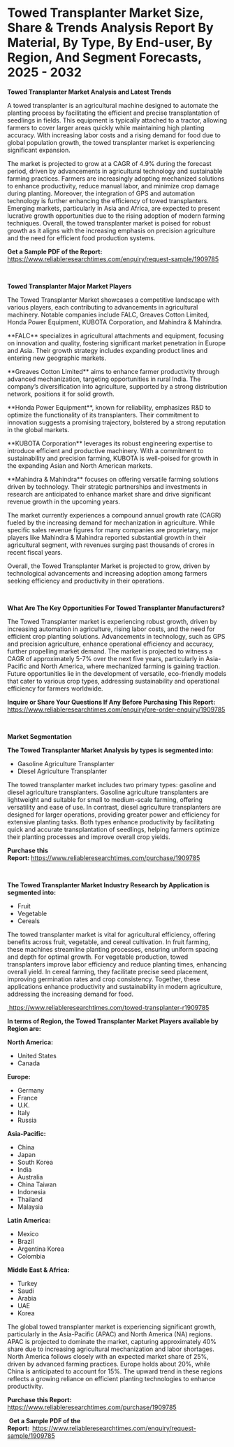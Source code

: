 <p><h1>Towed Transplanter Market Size, Share & Trends Analysis Report By Material, By Type, By End-user, By Region, And Segment Forecasts, 2025 - 2032</h1></p><p><strong>Towed Transplanter Market Analysis and Latest Trends</strong></p>
<p><p>A towed transplanter is an agricultural machine designed to automate the planting process by facilitating the efficient and precise transplantation of seedlings in fields. This equipment is typically attached to a tractor, allowing farmers to cover larger areas quickly while maintaining high planting accuracy. With increasing labor costs and a rising demand for food due to global population growth, the towed transplanter market is experiencing significant expansion.</p><p>The market is projected to grow at a CAGR of 4.9% during the forecast period, driven by advancements in agricultural technology and sustainable farming practices. Farmers are increasingly adopting mechanized solutions to enhance productivity, reduce manual labor, and minimize crop damage during planting. Moreover, the integration of GPS and automation technology is further enhancing the efficiency of towed transplanters. Emerging markets, particularly in Asia and Africa, are expected to present lucrative growth opportunities due to the rising adoption of modern farming techniques. Overall, the towed transplanter market is poised for robust growth as it aligns with the increasing emphasis on precision agriculture and the need for efficient food production systems.</p></p>
<p><strong>Get a Sample PDF of the Report:&nbsp;</strong> <a href="https://www.reliableresearchtimes.com/enquiry/request-sample/1909785?utm_campaign=3326&utm_medium=2&utm_source=Github&utm_content=ia&utm_term=12042025&utm_id=towed-transplanter">https://www.reliableresearchtimes.com/enquiry/request-sample/1909785</a></p>
<p>&nbsp;</p>
<p><strong>Towed Transplanter Major Market Players</strong></p>
<p><p>The Towed Transplanter Market showcases a competitive landscape with various players, each contributing to advancements in agricultural machinery. Notable companies include FALC, Greaves Cotton Limited, Honda Power Equipment, KUBOTA Corporation, and Mahindra & Mahindra.</p><p>**FALC** specializes in agricultural attachments and equipment, focusing on innovation and quality, fostering significant market penetration in Europe and Asia. Their growth strategy includes expanding product lines and entering new geographic markets.</p><p>**Greaves Cotton Limited** aims to enhance farmer productivity through advanced mechanization, targeting opportunities in rural India. The company’s diversification into agriculture, supported by a strong distribution network, positions it for solid growth.</p><p>**Honda Power Equipment**, known for reliability, emphasizes R&D to optimize the functionality of its transplanters. Their commitment to innovation suggests a promising trajectory, bolstered by a strong reputation in the global markets.</p><p>**KUBOTA Corporation** leverages its robust engineering expertise to introduce efficient and productive machinery. With a commitment to sustainability and precision farming, KUBOTA is well-poised for growth in the expanding Asian and North American markets.</p><p>**Mahindra & Mahindra** focuses on offering versatile farming solutions driven by technology. Their strategic partnerships and investments in research are anticipated to enhance market share and drive significant revenue growth in the upcoming years.</p><p>The market currently experiences a compound annual growth rate (CAGR) fueled by the increasing demand for mechanization in agriculture. While specific sales revenue figures for many companies are proprietary, major players like Mahindra & Mahindra reported substantial growth in their agricultural segment, with revenues surging past thousands of crores in recent fiscal years.</p><p>Overall, the Towed Transplanter Market is projected to grow, driven by technological advancements and increasing adoption among farmers seeking efficiency and productivity in their operations.</p></p>
<p>&nbsp;</p>
<p><strong>What Are The Key Opportunities For Towed Transplanter Manufacturers?</strong></p>
<p><p>The Towed Transplanter market is experiencing robust growth, driven by increasing automation in agriculture, rising labor costs, and the need for efficient crop planting solutions. Advancements in technology, such as GPS and precision agriculture, enhance operational efficiency and accuracy, further propelling market demand. The market is projected to witness a CAGR of approximately 5-7% over the next five years, particularly in Asia-Pacific and North America, where mechanized farming is gaining traction. Future opportunities lie in the development of versatile, eco-friendly models that cater to various crop types, addressing sustainability and operational efficiency for farmers worldwide.</p></p>
<p><strong>Inquire or Share Your Questions If Any Before Purchasing This Report:</strong> <a href="https://www.reliableresearchtimes.com/enquiry/pre-order-enquiry/1909785?utm_campaign=3326&utm_medium=2&utm_source=Github&utm_content=ia&utm_term=12042025&utm_id=towed-transplanter">https://www.reliableresearchtimes.com/enquiry/pre-order-enquiry/1909785</a></p>
<p>&nbsp;</p>
<p><strong>Market Segmentation</strong></p>
<p><strong>The Towed Transplanter Market Analysis by types is segmented into:</strong></p>
<p><ul><li>Gasoline Agriculture Transplanter</li><li>Diesel Agriculture Transplanter</li></ul></p>
<p><p>The towed transplanter market includes two primary types: gasoline and diesel agriculture transplanters. Gasoline agriculture transplanters are lightweight and suitable for small to medium-scale farming, offering versatility and ease of use. In contrast, diesel agriculture transplanters are designed for larger operations, providing greater power and efficiency for extensive planting tasks. Both types enhance productivity by facilitating quick and accurate transplantation of seedlings, helping farmers optimize their planting processes and improve overall crop yields.</p></p>
<p><strong>Purchase this Report:&nbsp;</strong><a href="https://www.reliableresearchtimes.com/purchase/1909785?utm_campaign=3326&utm_medium=2&utm_source=Github&utm_content=ia&utm_term=12042025&utm_id=towed-transplanter">https://www.reliableresearchtimes.com/purchase/1909785</a></p>
<p>&nbsp;</p>
<p><strong>The Towed Transplanter Market Industry Research by Application is segmented into:</strong></p>
<p><ul><li>Fruit</li><li>Vegetable</li><li>Cereals</li></ul></p>
<p><p>The towed transplanter market is vital for agricultural efficiency, offering benefits across fruit, vegetable, and cereal cultivation. In fruit farming, these machines streamline planting processes, ensuring uniform spacing and depth for optimal growth. For vegetable production, towed transplanters improve labor efficiency and reduce planting times, enhancing overall yield. In cereal farming, they facilitate precise seed placement, improving germination rates and crop consistency. Together, these applications enhance productivity and sustainability in modern agriculture, addressing the increasing demand for food.</p></p>
<p><a href="https://www.reliableresearchtimes.com/towed-transplanter-r1909785?utm_campaign=3326&utm_medium=2&utm_source=Github&utm_content=ia&utm_term=12042025&utm_id=towed-transplanter">&nbsp;https://www.reliableresearchtimes.com/towed-transplanter-r1909785</a></p>
<p><strong>In terms of Region, the Towed Transplanter Market Players available by Region are:</strong></p>
<p>
    <p> <strong> North America: </strong>
        <ul>
            <li>United States</li>
            <li>Canada</li>
        </ul>
        </p> 
    <p> <strong> Europe: </strong>
        <ul>
            <li>Germany</li>
            <li>France</li>
            <li>U.K.</li>
            <li>Italy</li>
            <li>Russia</li>
        </ul>
        </p> 
    <p> <strong> Asia-Pacific: </strong>
        <ul>
            <li>China</li>
            <li>Japan</li>
            <li>South Korea</li>
            <li>India</li>
            <li>Australia</li>
            <li>China Taiwan</li>
            <li>Indonesia</li>
            <li>Thailand</li>
            <li>Malaysia</li>
        </ul>
        </p> 
    <p> <strong> Latin America: </strong>
        <ul>
            <li>Mexico</li>
            <li>Brazil</li>
            <li>Argentina Korea</li>
            <li>Colombia</li>
        </ul>
        </p> 
    <p> <strong> Middle East & Africa: </strong>
        <ul>
            <li>Turkey</li>
            <li>Saudi</li>
            <li>Arabia</li>
            <li>UAE</li>
            <li>Korea</li>
        </ul>
    </p>
    </p>
<p><p>The global towed transplanter market is experiencing significant growth, particularly in the Asia-Pacific (APAC) and North America (NA) regions. APAC is projected to dominate the market, capturing approximately 40% share due to increasing agricultural mechanization and labor shortages. North America follows closely with an expected market share of 25%, driven by advanced farming practices. Europe holds about 20%, while China is anticipated to account for 15%. The upward trend in these regions reflects a growing reliance on efficient planting technologies to enhance productivity.</p></p>
<p><strong>Purchase this Report: </strong><a href="https://www.reliableresearchtimes.com/purchase/1909785?utm_campaign=3326&utm_medium=2&utm_source=Github&utm_content=ia&utm_term=12042025&utm_id=towed-transplanter">https://www.reliableresearchtimes.com/purchase/1909785</a></p>
<p>&nbsp;<strong>Get a Sample PDF of the Report:&nbsp;&nbsp;</strong><a href="https://www.reliableresearchtimes.com/enquiry/request-sample/1909785?utm_campaign=3326&utm_medium=2&utm_source=Github&utm_content=ia&utm_term=12042025&utm_id=towed-transplanter">https://www.reliableresearchtimes.com/enquiry/request-sample/1909785</a></p>
<p><strong></strong></p>
<p><p></p><p></p><p></p></p>